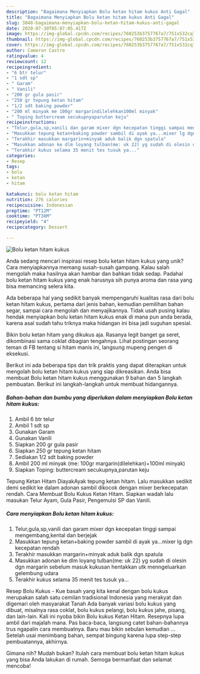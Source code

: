 ```yaml
---
description: "Bagaimana Menyiapkan Bolu ketan hitam kukus Anti Gagal"
title: "Bagaimana Menyiapkan Bolu ketan hitam kukus Anti Gagal"
slug: 3848-bagaimana-menyiapkan-bolu-ketan-hitam-kukus-anti-gagal
date: 2020-07-30T05:07:05.417Z
image: https://img-global.cpcdn.com/recipes/760253b3757767a7/751x532cq70/bolu-ketan-hitam-kukus-foto-resep-utama.jpg
thumbnail: https://img-global.cpcdn.com/recipes/760253b3757767a7/751x532cq70/bolu-ketan-hitam-kukus-foto-resep-utama.jpg
cover: https://img-global.cpcdn.com/recipes/760253b3757767a7/751x532cq70/bolu-ketan-hitam-kukus-foto-resep-utama.jpg
author: Cameron Castro
ratingvalue: 4
reviewcount: 12
recipeingredient:
- "6 btr telur"
- "1 sdt sp"
- " Garam"
- " Vanili"
- "200 gr gula pasir"
- "250 gr tepung ketan hitam"
- "1/2 sdt baking powder"
- "200 ml minyak me 100gr margarindilelehkan100ml minyak"
- " Toping buttercream secukupnyaparutan keju"
recipeinstructions:
- "Telur,gula,sp,vanili dan garam mixer dgn kecepatan tinggi sampai mengembang,kental dan berjejak"
- "Masukkan tepung ketan+baking powder sambil di ayak ya...mixer lg dgn kecepatan rendah"
- "Terakhir masukkan margarin+minyak aduk balik dgn spatula"
- "Masukkan adonan ke dlm loyang tulban(me: uk 22) yg sudah di olesin dgn margarin sebelum masuk kukusan hentakkan utk menngeluarkan gelembung udara"
- "Terakhir kukus selama 35 menit tes tusuk ya..."
categories:
- Resep
tags:
- bolu
- ketan
- hitam

katakunci: bolu ketan hitam 
nutrition: 276 calories
recipecuisine: Indonesian
preptime: "PT12M"
cooktime: "PT38M"
recipeyield: "4"
recipecategory: Dessert

---
```



![Bolu ketan hitam kukus](https://img-global.cpcdn.com/recipes/760253b3757767a7/751x532cq70/bolu-ketan-hitam-kukus-foto-resep-utama.jpg)

Anda sedang mencari inspirasi resep bolu ketan hitam kukus yang unik? Cara menyiapkannya memang susah-susah gampang. Kalau salah mengolah maka hasilnya akan hambar dan bahkan tidak sedap. Padahal bolu ketan hitam kukus yang enak harusnya sih punya aroma dan rasa yang bisa memancing selera kita.

Ada beberapa hal yang sedikit banyak mempengaruhi kualitas rasa dari bolu ketan hitam kukus, pertama dari jenis bahan, kemudian pemilihan bahan segar, sampai cara mengolah dan menyajikannya. Tidak usah pusing kalau hendak menyiapkan bolu ketan hitam kukus enak di mana pun anda berada, karena asal sudah tahu triknya maka hidangan ini bisa jadi suguhan spesial.

Bikin bolu ketan hitam yang dikukus aja. Rasanya legit banget ga seret, dikombinasi sama coklat dibagian tengahnya. Lihat postingan seorang teman di FB tentang si hitam manis ini, langsung mupeng pengen di eksekusi.


Berikut ini ada beberapa tips dan trik praktis yang dapat diterapkan untuk mengolah bolu ketan hitam kukus yang siap dikreasikan. Anda bisa membuat Bolu ketan hitam kukus menggunakan 9 bahan dan 5 langkah pembuatan. Berikut ini langkah-langkah untuk membuat hidangannya.

<!--inarticleads1-->

##### Bahan-bahan dan bumbu yang diperlukan dalam menyiapkan Bolu ketan hitam kukus:

1. Ambil 6 btr telur
1. Ambil 1 sdt sp
1. Gunakan  Garam
1. Gunakan  Vanili
1. Siapkan 200 gr gula pasir
1. Siapkan 250 gr tepung ketan hitam
1. Sediakan 1/2 sdt baking powder
1. Ambil 200 ml minyak (me: 100gr margarin(dilelehkan)+100ml minyak)
1. Siapkan  Toping: buttercream secukupnya,parutan keju


Tepung Ketan Hitam DiayakAyak tepung ketan hitam. Lalu masukkan sedikit demi sedikit ke dalam adonan sambil dikocok dengan mixer berkecepatan rendah. Cara Membuat Bolu Kukus Ketan Hitam. Siapkan wadah lalu masukan Telur Ayam, Gula Pasir, Pengemulsi SP dan Vanili. 

<!--inarticleads2-->

##### Cara menyiapkan Bolu ketan hitam kukus:

1. Telur,gula,sp,vanili dan garam mixer dgn kecepatan tinggi sampai mengembang,kental dan berjejak
1. Masukkan tepung ketan+baking powder sambil di ayak ya...mixer lg dgn kecepatan rendah
1. Terakhir masukkan margarin+minyak aduk balik dgn spatula
1. Masukkan adonan ke dlm loyang tulban(me: uk 22) yg sudah di olesin dgn margarin sebelum masuk kukusan hentakkan utk menngeluarkan gelembung udara
1. Terakhir kukus selama 35 menit tes tusuk ya...


Resep Bolu Kukus - Kue basah yang kita kenal dengan bolu kukus merupakan salah satu cemilan tradisional Indonesia yang merakyat dan digemari oleh masyarakat Tanah Ada banyak variasi bolu kukus yang dibuat, misalnya rasa coklat, bolu kukus pelangi, bolu kukus jahe, pisang, dan lain-lain. Kali ini nyoba bikin Bolu kukus Ketan Hitam. Resepnya lupa ambil dari majalah mana. Pas baca-baca, langsung catet bahan-bahannya trus ngapalin cara membuatnya. Baru mau bikin sebulan kemudian … Setelah usai menimbang bahan, sempat bingung karena lupa step-step pembuatannya, akhirnya. 

Gimana nih? Mudah bukan? Itulah cara membuat bolu ketan hitam kukus yang bisa Anda lakukan di rumah. Semoga bermanfaat dan selamat mencoba!

